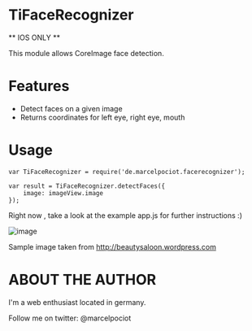 TiFaceRecognizer
===========================================

** IOS ONLY **

This module allows CoreImage face detection.


Features
========
* Detect faces on a given image
* Returns coordinates for left eye, right eye, mouth


Usage
====================


	var TiFaceRecognizer = require('de.marcelpociot.facerecognizer');
	
	var result = TiFaceRecognizer.detectFaces({
		image: imageView.image
	});

Right now , take a look at the example app.js for further instructions :)

![image](http://www.marcelpociot.de/github/tifacedetection.png)

Sample image taken from http://beautysaloon.wordpress.com

ABOUT THE AUTHOR
========================
I'm a web enthusiast located in germany.

Follow me on twitter: @marcelpociot